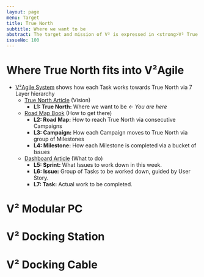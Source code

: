 ```yaml
---
layout: page
menu: Target
title: True North
subtitle: Where we want to be
abstract: The target and mission of V² is expressed in <strong>V² True North</strong> which is a vision on how the world will look like in 2021 after the successful introduction of V² Modular PC, showing how it will improve your life. It shows the user where we are going and guides the contributor where to go.
issueNo: 100
---
```



# Where True North fits into V²Agile

- [V²Agile System](https://v-squared.github.io/plan/agile/) shows how each Task works towards True North via 7 Layer hierarchy
   - [True North Article](https://v-squared.github.io/plan/true-north/) (Vision)
     - **L1: True North:** Where we want to be *← You are here*
   - [Road Map Book](https://v-squared.github.io/plan/road-map/) (How to get there)
     - **L2: Road Map:** How to reach True North via consecutive Campaigns
     - **L3: Campaign:** How each Campaign moves to True North via group of Milestones
     - **L4: Milestone:** How each Milestone is completed via a bucket of Issues
   - [Dashboard Article](https://v-squared.github.io/plan/dashboard/) (What to do)
     - **L5: Sprint:** What Issues to work down in this week.
     - **L6: Issue:** Group of Tasks to be worked down, guided by User Story.
     - **L7: Task:** Actual work to be completed.


# V² Modular PC


# V² Docking Station

# V² Docking Cable
